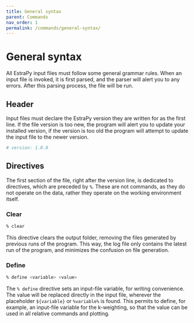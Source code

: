 ```yaml
---
title: General syntax
parent: Commands
nav_order: 1
permalink: /commands/general-syntax/
---
```


# General syntax

All EstraPy input files must follow some general grammar rules. When an input file is invoked, it is first parsed, and the parser will alert you to any errors. After this parsing process, the file will be run.

## Header

Input files must declare the EstraPy version they are written for as the first line. If the file version is too new, the program will alert you to update your installed version, if the version is too old the program will attempt to update the input file to the newer version.

```sh
# version: 1.0.0
```

## Directives

The first section of the file, right after the version line, is dedicated to directives, which are preceded by `%`. These are not commands, as they do not operate on the data, rather they operate on the working environment itself.

### Clear

```sh
% clear
```

This directive clears the output folder, removing the files generated by previous runs of the program. This way, the log file only contains the latest run of the program, and minimizes the confusion on file generation.

### Define

```sh
% define <variable> <value>
```

The `% define` directive sets an input-file variable, for writing convenience. The value will be replaced directly in the input file, wherever the placeholder `${variable}` or `%variable%` is found. This permits to define, for example, an input-file variable for the k-weighting, so that the value can be used in all relative commands and plotting.
